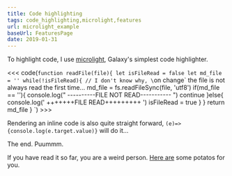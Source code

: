 ```yaml
---
title: Code highlighting
tags: code_highlighting,microlight,features
url: microlight_example
baseUrl: FeaturesPage
date: 2019-01-31
---
```

To highlight code, I use [microlight](http://asvd.github.io/microlight/), Galaxy's simplest code highlighter.

<<< code(`function readFile(file){
  let isFileRead = false
  let md_file = ''
  while(!isFileRead){ // I don't know why, \`on change\` the file is not always read the first time...
    md_file = fs.readFileSync(file, 'utf8')
    if(md_file == ''){
      console.log(" ----------FILE NOT READ----------- ")
      continue
    }else{
      console.log(' +++++++FILE READ+++++++++ ')
      isFileRead = true
    }
  }
  return md_file
}
`) >>>

Rendering an inline code is also quite straight forward, `(e)=>{console.log(e.target.value)}` will do it...

The end. Puummm.

If you have read it so far, you are a weird person. [Here are](https://media.giphy.com/media/9jDrxxBuV3TDW/giphy.gif) some potatos for you.

